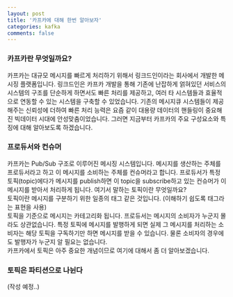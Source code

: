 ```yaml
---
layout: post
title: '카프카에 대해 한번 알아보자'
categories: kafka
comments: false
---
```


### 카프카란 무엇일까요?
카프카는 대규모 메시지를 빠르게 처리하기 위해서 링크드인이라는 회사에서 개발한 메시징 플랫폼입니다. 링크드인은 카프카 개발을 통해 기존에 난잡하게 얽혀있던 서비스의 시스템의 구조를 단순하게 하면서도 빠른 처리를 제공하고, 여러 타 시스템들과 효율적으로 연동할 수 있는 시스템을 구축할 수 있었습니다. 기존의 메시지큐 시스템들이 제공해주는 신뢰성에 더하여 빠른 처리 능력은 요즘 같이 대용량 데이터의 핸들링이 중요해진 빅데이터 시대에 안성맞춤이었습니다. 
그러면 지금부터 카프카의 주요 구성요소와 특징에 대해 알아보도록 하겠습니다. 

### 프로듀서와 컨슈머
카프카는 Pub/Sub 구조로 이루어진 메시징 시스템입니다. 메시지를 생산하는 주체를 프로듀서라고 하고 이 메시지를 소비하는 주체를 컨슈머라고 합니다. 프로듀서가 특정 토픽(topic)에다가 메시지를 publish하면 이 topic을 subscribe하고 있는 컨슈머가 이 메시지를 받아서 처리하게 됩니다. 여기서 말하는 토픽이란 무엇일까요?<br/>
토픽이란 메시지를 구분하기 위한 일종의 태그 같은 것입니다. (이해하기 쉽도록 태그라는 표현을 사용)<br/> 토픽을 기준으로 메시지는 카테고리화 됩니다. 프로듀서는 메시지의 소비자가 누군지 몰라도 상관없습니다. 특정 토픽에 메시지를 발행하게 되면 실제 그 메시지를 처리하는 소비자는 해당 토픽을 구독하기만 하면 메시지를 받을 수 있습니다. 물론 소비자의 경우에도 발행자가 누군지 알 필요는 없습니다. <br/>
카프카에서 토픽은 아주 중요한 개념이므로 여기에 대해서 좀 더 알아보겠습니다. 

### 토픽은 파티션으로 나뉜다
(작성 예정..)
